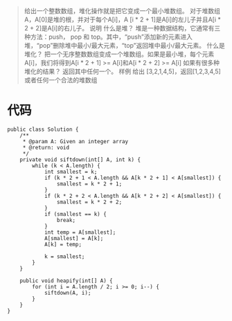 > 给出一个整数数组，堆化操作就是把它变成一个最小堆数组。
对于堆数组A，A[0]是堆的根，并对于每个A[i]，A [i * 2 + 1]是A[i]的左儿子并且A[i * 2 + 2]是A[i]的右儿子。
说明
什么是堆？
堆是一种数据结构，它通常有三种方法：push， pop 和 top。其中，“push”添加新的元素进入堆，“pop”删除堆中最小/最大元素，“top”返回堆中最小/最大元素。
什么是堆化？
把一个无序整数数组变成一个堆数组。如果是最小堆，每个元素A[i]，我们将得到A[i * 2 + 1] >= A[i]和A[i * 2 + 2] >= A[i]
如果有很多种堆化的结果？
返回其中任何一个。
样例
给出 [3,2,1,4,5]，返回[1,2,3,4,5] 或者任何一个合法的堆数组

# 代码
```
public class Solution {
    /**
     * @param A: Given an integer array
     * @return: void
     */
    private void siftdown(int[] A, int k) {
        while (k < A.length) {
            int smallest = k;
            if (k * 2 + 1 < A.length && A[k * 2 + 1] < A[smallest]) {
                smallest = k * 2 + 1;
            }
            if (k * 2 + 2 < A.length && A[k * 2 + 2] < A[smallest]) {
                smallest = k * 2 + 2;
            }
            if (smallest == k) {
                break;
            }
            int temp = A[smallest];
            A[smallest] = A[k];
            A[k] = temp;
            
            k = smallest;
        }
    }
    
    public void heapify(int[] A) {
        for (int i = A.length / 2; i >= 0; i--) {
            siftdown(A, i);
        } 
    }
}
```
